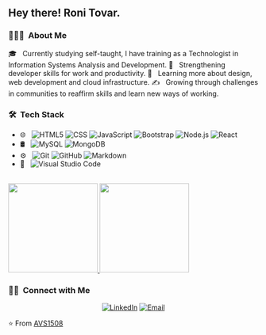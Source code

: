 <h2> Hey there! Roni Tovar.</h2>

<h3> 👨🏻‍💻 &nbsp;About Me </h3>

🎓 &nbsp; Currently studying self-taught, I have training as a Technologist in Information Systems Analysis and Development.
💼 &nbsp; Strengthening developer skills for work and productivity.
🌱 &nbsp; Learning more about design, web development and cloud infrastructure.
✍️ &nbsp; Growing through challenges in communities to reaffirm skills and learn new ways of working.

<h3> 🛠 &nbsp;Tech Stack</h3>


- 🌐 &nbsp;
  ![HTML5](https://img.shields.io/badge/-HTML5-333333?style=flat&logo=HTML5)
  ![CSS](https://img.shields.io/badge/-CSS-333333?style=flat&logo=CSS3&logoColor=1572B6)
  ![JavaScript](https://img.shields.io/badge/-JavaScript-333333?style=flat&logo=javascript)
  ![Bootstrap](https://img.shields.io/badge/-Bootstrap-333333?style=flat&logo=bootstrap&logoColor=563D7C)
  ![Node.js](https://img.shields.io/badge/-Node.js-333333?style=flat&logo=node.js)
  ![React](https://img.shields.io/badge/-React-333333?style=flat&logo=react)
- 🛢 &nbsp;
  ![MySQL](https://img.shields.io/badge/-MySQL-333333?style=flat&logo=mysql)
  ![MongoDB](https://img.shields.io/badge/-MongoDB-333333?style=flat&logo=mongodb)
- ⚙️ &nbsp;
  ![Git](https://img.shields.io/badge/-Git-333333?style=flat&logo=git)
  ![GitHub](https://img.shields.io/badge/-GitHub-333333?style=flat&logo=github)
  ![Markdown](https://img.shields.io/badge/-Markdown-333333?style=flat&logo=markdown)
- 🔧 &nbsp;
  ![Visual Studio Code](https://img.shields.io/badge/-Visual%20Studio%20Code-333333?style=flat&logo=visual-studio-code&logoColor=007ACC)            

<br/>

<a href="https://github.com/AVS1508">
  <img height="180em" src="https://github-readme-stats.vercel.app/api?username=RoniGerman&theme=buefy&show_icons=true" />
  <img height="180em" src="https://github-readme-stats.vercel.app/api/top-langs/?username=RoniGerman&theme=buefy&layout=compact" />
</a>

<br/>

<h3> 🤝🏻 &nbsp;Connect with Me </h3>

<p align="center">
<a href="https://www.linkedin.com/in/ronitovardeveloper/"><img alt="LinkedIn" src="https://img.shields.io/badge/LinkedIn-RoniTovar-blue?style=flat-square&logo=linkedin"></a>
<a href="mailto:ronitovar.personal@gmail.com"><img alt="Email" src="https://img.shields.io/badge/Email-ronitovar.personal@gmail.com-blue?style=flat-square&logo=gmail"></a>
</p>

⭐️ From [AVS1508](https://github.com/AVS1508)

